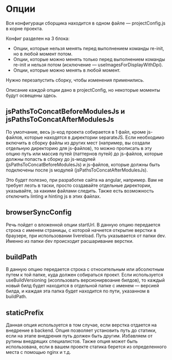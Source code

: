Опции
=====

Вся конфигураци сборщика находится в одном файле — projectConfig.js в корне проекта.

Конфиг разделен на 3 блока:
* Опции, которые нельзя менять перед выполнением команды re-init, но в любой момент потом.
* Опции, которые можно менять только перед выполнением команды re-init и нельзя потом (исключение — useImagesForDisplayWithDpi).
* Опции, которые можно менять в любой момент.

Нужно перезапустить сборку, чтобы изменения применились.

Описание каждой опции дано в projectConfig, но некоторые моменты будут освещены здесь.

jsPathsToConcatBeforeModulesJs и jsPathsToConcatAfterModulesJs
--------------------------------------------------------------

По умолчание, весь js-код проекта собирается в 1 файл, кроме js-файлов, которые находятся в директории separateJS. Если необходимо включить в сборку файлы из других мест (например, вы создали отдельную директорию для js-файлов), то можно прописать в эту опцию путь или массив путей (паттернов путей) до js-файлов, которые должны попасть в сборку до js-модулей (jsPathsToConcatBeforeModulesJs) и js-файлов, которые должны быть подключены после js модулей (jsPathsToConcatAfterModulesJs). 

Это будет полезно, при разработке сайта на angular, например. Вам не требует лезть в таски, просто создавайте отдельные директории, указывайте, за какими файлами следить.
Также есть возможность отключить linting и hinting js в этих файлах.

browserSyncConfig
-----------------

Речь пойдет о вложенной опции startUrl. В данную опцию передается строка с именем страницы, с которой начнется открытие верстки в браузере, при использовании livereload. Путь указывается от папки dev. Именно из папки dev происходит расшаривание верстки.

buildPath
---------

В данную опцию передается строка с относительным или абсолютным путем к той папке, куда должен собираться проект.
Если используется useBuildVersioning (исопльзовать версионирвоание билдов), то каждый новый билд будет находится в отдельной папке с именем — версией билда, и каждая эта папка будет находится по пути, указанном в buildPath.

staticPrefix
------------

Данная опция используется в том случае, если верстка отдается на внедрение в backend. Опция позволяет установить путь до статики, если на этапе внедрения путь должен быть другим. Избавляем от рутины внедрящих специалистов.
Также опция может быть использована, если в вашем проекте статика берется из определенного места с помощью nginx и т.д.